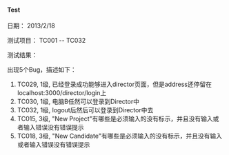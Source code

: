 #### Test
日期： 2013/2/18

测试项目： TC001 -- TC032

测试结果：

出现5个Bug，描述如下：

1. TC029, 1级, 已经登录成功能够进入director页面，但是address还停留在localhost:3000/director/login上
2. TC030, 1级, 电脑B任然可以登录到Director中
3. TC032, 1级, logout后然后可以登录到Director中去
4. TC015, 3级, "New Project"有哪些是必须输入的没有标示，并且没有输入或者输入错误没有错误提示
5. TC018, 3级, "New Candidate"有哪些是必须输入的没有标示，并且没有输入或者输入错误没有错误提示